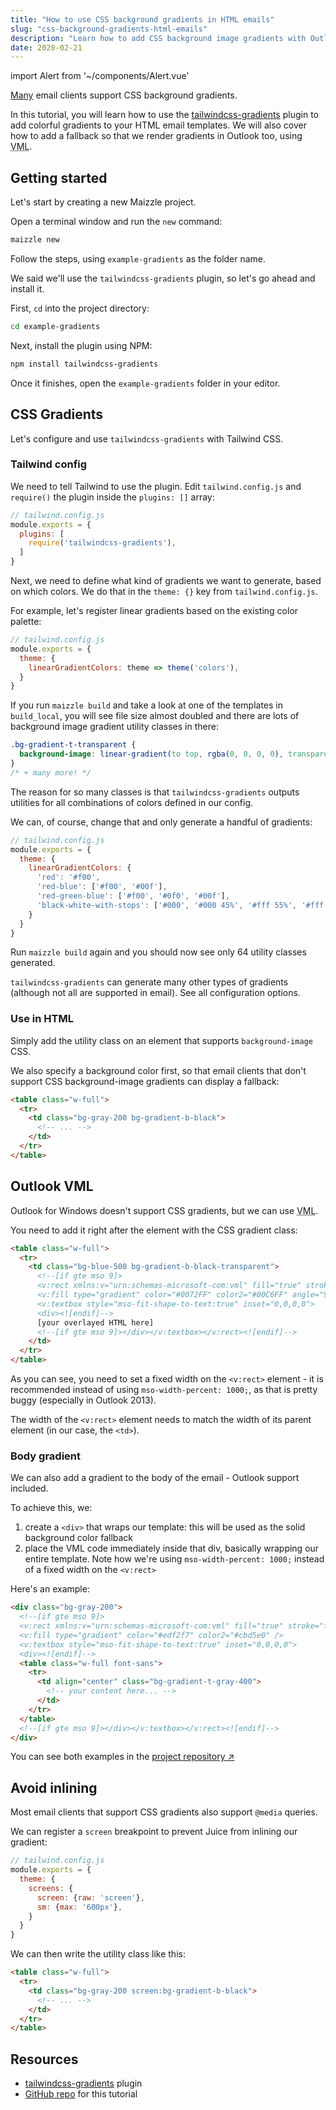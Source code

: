 ```yaml
---
title: "How to use CSS background gradients in HTML emails"
slug: "css-background-gradients-html-emails"
description: "Learn how to add CSS background image gradients with Outlook VML fallback to your HTML email templates in Maizzle."
date: 2020-02-21
---
```


import Alert from '~/components/Alert.vue'

[Many](https://www.campaignmonitor.com/css/color-background/css-gradients/) email clients support CSS background gradients.

In this tutorial, you will learn how to use the [tailwindcss-gradients](https://www.npmjs.com/package/tailwindcss-gradients) plugin to add colorful gradients to your HTML email templates. 
We will also cover how to add a fallback so that we render gradients in Outlook too, using <abbr title="Vector Markup Language">VML</abbr>.

## Getting started

Let's start by creating a new Maizzle project.

Open a terminal window and run the `new` command:

```bash
maizzle new
```

Follow the steps, using `example-gradients` as the folder name.

We said we'll use the `tailwindcss-gradients` plugin, so let's go ahead and install it. 

First, `cd` into the project directory:

```bash
cd example-gradients
```

Next, install the plugin using NPM:

```bash
npm install tailwindcss-gradients
```

Once it finishes, open the `example-gradients` folder in your editor.

## CSS Gradients

Let's configure and use `tailwindcss-gradients` with Tailwind CSS.

### Tailwind config

We need to tell Tailwind to use the plugin. Edit `tailwind.config.js` and `require()` the plugin inside the `plugins: []` array:

```js
// tailwind.config.js
module.exports = {
  plugins: [
    require('tailwindcss-gradients'),
  ]
}
```

Next, we need to define what kind of gradients we want to generate, based on which colors. 
We do that in the `theme: {}` key from `tailwind.config.js`.

For example, let's register linear gradients based on the existing color palette:

```js
// tailwind.config.js
module.exports = {
  theme: {
    linearGradientColors: theme => theme('colors'),
  }
}
```

If you run `maizzle build` and take a look at one of the templates in `build_local`, you will see file size almost doubled and there are lots of background image gradient utility classes in there:

```css
.bg-gradient-t-transparent {
  background-image: linear-gradient(to top, rgba(0, 0, 0, 0), transparent) !important;
}
/* + many more! */
```

The reason for so many classes is that `tailwindcss-gradients` outputs utilities for all combinations of colors defined in our config.

We can, of course, change that and only generate a handful of gradients:

```js
// tailwind.config.js
module.exports = {
  theme: {
    linearGradientColors: {
      'red': '#f00',
      'red-blue': ['#f00', '#00f'],
      'red-green-blue': ['#f00', '#0f0', '#00f'],
      'black-white-with-stops': ['#000', '#000 45%', '#fff 55%', '#fff'],
    }
  }
}
```

Run `maizzle build` again and you should now see only 64 utility classes generated.

<alert><code>tailwindcss-gradients</code> can generate many other types of gradients (although not all are supported in email). See all <g-link to="https://github.com/benface/tailwindcss-gradients">configuration options</g-link>.</alert>

### Use in HTML

Simply add the utility class on an element that supports `background-image` CSS. 

We also specify a background color first, so that email clients that don't support CSS background-image gradients can display a fallback:

```html
<table class="w-full">
  <tr>
    <td class="bg-gray-200 bg-gradient-b-black">
      <!-- ... -->
    </td>
  </tr>
</table>
```

## Outlook VML

Outlook for Windows doesn't support CSS gradients, but we can use <abbr title="Vector Markup Language">VML</abbr>.

You need to add it right after the element with the CSS gradient class:

```html
<table class="w-full">
  <tr>
    <td class="bg-blue-500 bg-gradient-b-black-transparent">
      <!--[if gte mso 9]>
      <v:rect xmlns:v="urn:schemas-microsoft-com:vml" fill="true" stroke="false" style="width:600px;">
      <v:fill type="gradient" color="#0072FF" color2="#00C6FF" angle="90" />
      <v:textbox style="mso-fit-shape-to-text:true" inset="0,0,0,0">            
      <div><![endif]-->
      [your overlayed HTML here]
      <!--[if gte mso 9]></div></v:textbox></v:rect><![endif]-->
    </td>
  </tr>
</table>
```

As you can see, you need to set a fixed width on the `<v:rect>` element - it is recommended instead of using `mso-width-percent: 1000;`, as that is pretty buggy (especially in Outlook 2013). 

<alert>The width of the <code>&lt;v:rect&gt;</code> element needs to match the width of its parent element (in our case, the <code>&lt;td&gt;</code>).</alert>

### Body gradient

We can also add a gradient to the body of the email - Outlook support included.

To achieve this, we:

1. create a `<div>` that wraps our template: this will be used as the solid background color fallback
2. place the VML code immediately inside that div, basically wrapping our entire template.
    Note how we're using `mso-width-percent: 1000;` instead of a fixed width on the `<v:rect>`

Here's an example:

```html
<div class="bg-gray-200">
  <!--[if gte mso 9]>
  <v:rect xmlns:v="urn:schemas-microsoft-com:vml" fill="true" stroke="false" style="mso-width-percent:1000;">
  <v:fill type="gradient" color="#edf2f7" color2="#cbd5e0" />
  <v:textbox style="mso-fit-shape-to-text:true" inset="0,0,0,0">
  <div><![endif]-->
  <table class="w-full font-sans">
    <tr>
      <td align="center" class="bg-gradient-t-gray-400">
        <!-- your content here... -->
      </td>
    </tr>
  </table>
  <!--[if gte mso 9]></div></v:textbox></v:rect><![endif]-->
</div>
```

You can see both examples in the [project repository &nearr;](https://github.com/maizzle/example-gradients)

## Avoid inlining

Most email clients that support CSS gradients also support `@media` queries.

We can register a `screen` breakpoint to prevent Juice from inlining our gradient:

```js
// tailwind.config.js
module.exports = {
  theme: {
    screens: {
      screen: {raw: 'screen'},
      sm: {max: '600px'},
    }
  }
}
```

We can then write the utility class like this:

```html
<table class="w-full">
  <tr>
    <td class="bg-gray-200 screen:bg-gradient-b-black">
      <!-- ... -->
    </td>
  </tr>
</table>
```

## Resources

- [tailwindcss-gradients](https://www.npmjs.com/package/tailwindcss-gradients) plugin
- [GitHub repo](https://github.com/maizzle/example-gradients) for this tutorial
